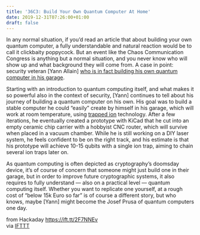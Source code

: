 ```yaml
---
title: '36C3: Build Your Own Quantum Computer At Home'
date: 2019-12-31T07:26:00+01:00
draft: false
---
```


In any normal situation, if you’d read an article that about building your own quantum computer, a fully understandable and natural reaction would be to call it clickbaity poppycock. But an event like the Chaos Communication Congress is anything but a normal situation, and you never know who will show up and what background they will come from. A case in point: security veteran \[Yann Allain\] [who is in fact building his own quantum computer in his garage](https://media.ccc.de/v/36c3-10808-build_you_own_quantum_computer_home_-_99_of_discount_-_hacker_style).

Starting with an introduction to quantum computing itself, and what makes it so powerful also in the context of security, \[Yann\] continues to tell about his journey of building a quantum computer on his own. His goal was to build a stable computer he could “easily” create by himself in his garage, which will work at room temperature, using [trapped ion](https://en.wikipedia.org/wiki/Trapped_ion_quantum_computer) technology. After a few iterations, he eventually created a prototype with KiCad that he cut into an empty ceramic chip carrier with a hobbyist CNC router, which will survive when placed in a vacuum chamber. While he is still working on a DIY laser system, he feels confident to be on the right track, and his estimate is that his prototype will achieve 10-15 qubits with a single ion trap, aiming to chain several ion traps later on.

As quantum computing is often depicted as cryptography’s doomsday device, it’s of course of concern that someone might just build one in their garage, but in order to improve future cryptographic systems, it also requires to fully understand — also on a practical level — quantum computing itself. Whether you want to replicate one yourself, at a rough cost of “below 15k Euro so far” is of course a different story, but who knows, maybe \[Yann\] might become the Josef Prusa of quantum computers one day.

  
  
from Hackaday https://ift.tt/2F7NNEv  
via [IFTTT](https://ifttt.com/?ref=da&site=blogger)